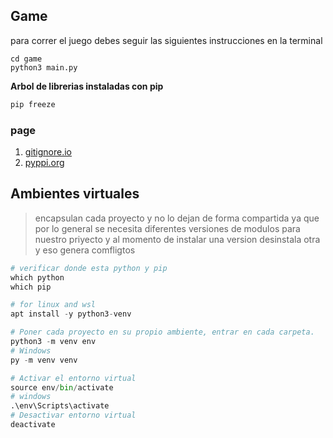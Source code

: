 ## Game 
para correr el juego debes seguir las siguientes instrucciones en la terminal

```
cd game
python3 main.py
```

**Arbol de librerias instaladas con pip**
```py
pip freeze
```

### page

1. [gitignore.io](https://gitignore.io)
2. [pyppi.org](https://pypi.org)


## Ambientes virtuales

> encapsulan  cada proyecto y no lo dejan de forma compartida ya que por lo general se necesita diferentes versiones de modulos para nuestro priyecto y al momento de instalar una version desinstala otra y eso genera comfligtos

```python
# verificar donde esta python y pip
which python
which pip
```

```python
# for linux and wsl
apt install -y python3-venv
```

```python
# Poner cada proyecto en su propio ambiente, entrar en cada carpeta.
python3 -m venv env
# Windows
py -m venv venv
```

```python
# Activar el entorno virtual
source env/bin/activate
# windows 
.\env\Scripts\activate
# Desactivar entorno virtual
deactivate
```
